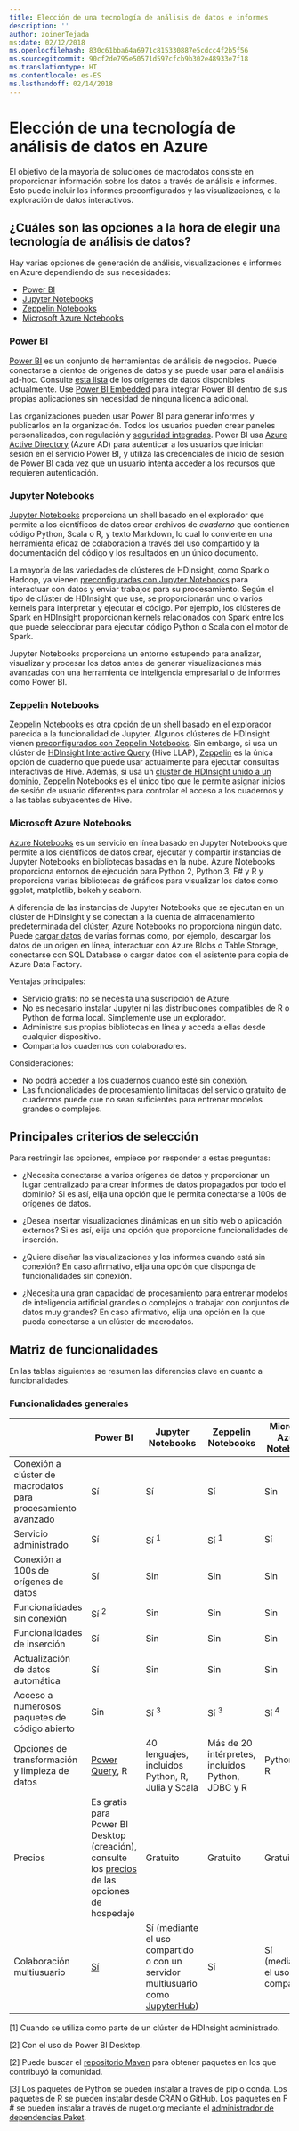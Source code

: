 ```yaml
---
title: Elección de una tecnología de análisis de datos e informes
description: ''
author: zoinerTejada
ms:date: 02/12/2018
ms.openlocfilehash: 830c61bba64a6971c815330887e5cdcc4f2b5f56
ms.sourcegitcommit: 90cf2de795e50571d597cfcb9b302e48933e7f18
ms.translationtype: HT
ms.contentlocale: es-ES
ms.lasthandoff: 02/14/2018
---
```

# <a name="choosing-a-data-analytics-technology-in-azure"></a>Elección de una tecnología de análisis de datos en Azure

El objetivo de la mayoría de soluciones de macrodatos consiste en proporcionar información sobre los datos a través de análisis e informes. Esto puede incluir los informes preconfigurados y las visualizaciones, o la exploración de datos interactivos. 

## <a name="what-are-your-options-when-choosing-a-data-analytics-technology"></a>¿Cuáles son las opciones a la hora de elegir una tecnología de análisis de datos?

Hay varias opciones de generación de análisis, visualizaciones e informes en Azure dependiendo de sus necesidades:

- [Power BI](/power-bi/)
- [Jupyter Notebooks](https://jupyter.readthedocs.io/en/latest/index.html)
- [Zeppelin Notebooks](https://zeppelin.apache.org/)
- [Microsoft Azure Notebooks](https://notebooks.azure.com/)

### <a name="power-bi"></a>Power BI

[Power BI](/power-bi/) es un conjunto de herramientas de análisis de negocios. Puede conectarse a cientos de orígenes de datos y se puede usar para el análisis ad-hoc. Consulte [esta lista](/power-bi/desktop-data-sources) de los orígenes de datos disponibles actualmente. Use [Power BI Embedded](https://azure.microsoft.com/services/power-bi-embedded/) para integrar Power BI dentro de sus propias aplicaciones sin necesidad de ninguna licencia adicional.

Las organizaciones pueden usar Power BI para generar informes y publicarlos en la organización. Todos los usuarios pueden crear paneles personalizados, con regulación y [seguridad integradas](/power-bi/service-admin-power-bi-security). Power BI usa [Azure Active Directory](/azure/active-directory/) (Azure AD) para autenticar a los usuarios que inician sesión en el servicio Power BI, y utiliza las credenciales de inicio de sesión de Power BI cada vez que un usuario intenta acceder a los recursos que requieren autenticación.

### <a name="jupyter-notebooks"></a>Jupyter Notebooks 

[Jupyter Notebooks](https://jupyter.readthedocs.io/en/latest/index.html) proporciona un shell basado en el explorador que permite a los científicos de datos crear archivos de *cuaderno* que contienen código Python, Scala o R, y texto Markdown, lo cual lo convierte en una herramienta eficaz de colaboración a través del uso compartido y la documentación del código y los resultados en un único documento.

La mayoría de las variedades de clústeres de HDInsight, como Spark o Hadoop, ya vienen [preconfiguradas con Jupyter Notebooks](/azure/hdinsight/spark/apache-spark-jupyter-notebook-kernels) para interactuar con datos y enviar trabajos para su procesamiento. Según el tipo de clúster de HDInsight que use, se proporcionarán uno o varios kernels para interpretar y ejecutar el código. Por ejemplo, los clústeres de Spark en HDInsight proporcionan kernels relacionados con Spark entre los que puede seleccionar para ejecutar código Python o Scala con el motor de Spark.

Jupyter Notebooks proporciona un entorno estupendo para analizar, visualizar y procesar los datos antes de generar visualizaciones más avanzadas con una herramienta de inteligencia empresarial o de informes como Power BI.

### <a name="zeppelin-notebooks"></a>Zeppelin Notebooks

[Zeppelin Notebooks](https://zeppelin.apache.org/) es otra opción de un shell basado en el explorador parecida a la funcionalidad de Jupyter. Algunos clústeres de HDInsight vienen [preconfigurados con Zeppelin Notebooks](/azure/hdinsight/spark/apache-spark-zeppelin-notebook). Sin embargo, si usa un clúster de [HDInsight Interactive Query](/azure/hdinsight/interactive-query/apache-interactive-query-get-started) (Hive LLAP), [Zeppelin](/azure/hdinsight/hdinsight-connect-hive-zeppelin) es la única opción de cuaderno que puede usar actualmente para ejecutar consultas interactivas de Hive. Además, si usa un [clúster de HDInsight unido a un dominio](/azure/hdinsight/domain-joined/apache-domain-joined-introduction), Zeppelin Notebooks es el único tipo que le permite asignar inicios de sesión de usuario diferentes para controlar el acceso a los cuadernos y a las tablas subyacentes de Hive.

### <a name="microsoft-azure-notebooks"></a>Microsoft Azure Notebooks

[Azure Notebooks](https://notebooks.azure.com/) es un servicio en línea basado en Jupyter Notebooks que permite a los científicos de datos crear, ejecutar y compartir instancias de Jupyter Notebooks en bibliotecas basadas en la nube. Azure Notebooks proporciona entornos de ejecución para Python 2, Python 3, F# y R y proporciona varias bibliotecas de gráficos para visualizar los datos como ggplot, matplotlib, bokeh y seaborn.

A diferencia de las instancias de Jupyter Notebooks que se ejecutan en un clúster de HDInsight y se conectan a la cuenta de almacenamiento predeterminada del clúster, Azure Notebooks no proporciona ningún dato. Puede [cargar datos](https://notebooks.azure.com/Microsoft/libraries/samples/html/Getting%20to%20your%20Data%20in%20Azure%20Notebooks.ipynb) de varias formas como, por ejemplo, descargar los datos de un origen en línea, interactuar con Azure Blobs o Table Storage, conectarse con SQL Database o cargar datos con el asistente para copia de Azure Data Factory.

Ventajas principales:

* Servicio gratis: no se necesita una suscripción de Azure.
* No es necesario instalar Jupyter ni las distribuciones compatibles de R o Python de forma local. Simplemente use un explorador.
* Administre sus propias bibliotecas en línea y acceda a ellas desde cualquier dispositivo.
* Comparta los cuadernos con colaboradores.

Consideraciones:

* No podrá acceder a los cuadernos cuando esté sin conexión.
* Las funcionalidades de procesamiento limitadas del servicio gratuito de cuadernos puede que no sean suficientes para entrenar modelos grandes o complejos.

## <a name="key-selection-criteria"></a>Principales criterios de selección

Para restringir las opciones, empiece por responder a estas preguntas:

- ¿Necesita conectarse a varios orígenes de datos y proporcionar un lugar centralizado para crear informes de datos propagados por todo el dominio? Si es así, elija una opción que le permita conectarse a 100s de orígenes de datos.

- ¿Desea insertar visualizaciones dinámicas en un sitio web o aplicación externos? Si es así, elija una opción que proporcione funcionalidades de inserción.

- ¿Quiere diseñar las visualizaciones y los informes cuando está sin conexión? En caso afirmativo, elija una opción que disponga de funcionalidades sin conexión.

- ¿Necesita una gran capacidad de procesamiento para entrenar modelos de inteligencia artificial grandes o complejos o trabajar con conjuntos de datos muy grandes? En caso afirmativo, elija una opción en la que pueda conectarse a un clúster de macrodatos.

## <a name="capability-matrix"></a>Matriz de funcionalidades

En las tablas siguientes se resumen las diferencias clave en cuanto a funcionalidades. 

### <a name="general-capabilities"></a>Funcionalidades generales

| | Power BI | Jupyter Notebooks | Zeppelin Notebooks | Microsoft Azure Notebooks |
| --- | --- | --- | --- | --- |
| Conexión a clúster de macrodatos para procesamiento avanzado | Sí | Sí | Sí | Sin  |
| Servicio administrado | Sí | Sí <sup>1</sup> | Sí <sup>1</sup> | Sí |
| Conexión a 100s de orígenes de datos | Sí | Sin  | Sin  | Sin  |
| Funcionalidades sin conexión | Sí <sup>2</sup> | Sin  | Sin  | Sin  |
| Funcionalidades de inserción | Sí | Sin  | Sin  | Sin  |
| Actualización de datos automática | Sí | Sin  | Sin  | Sin  |
| Acceso a numerosos paquetes de código abierto | Sin  | Sí <sup>3</sup> | Sí <sup>3</sup> | Sí <sup>4</sup> |
| Opciones de transformación y limpieza de datos | [Power Query](https://powerbi.microsoft.com/blog/getting-started-with-power-query-part-i/), R | 40 lenguajes, incluidos Python, R, Julia y Scala | Más de 20 intérpretes, incluidos Python, JDBC y R | Python, F#, R |
| Precios | Es gratis para Power BI Desktop (creación), consulte los [precios](https://powerbi.microsoft.com/pricing/) de las opciones de hospedaje | Gratuito | Gratuito | Gratuito |
| Colaboración multiusuario | [Sí](/power-bi/service-how-to-collaborate-distribute-dashboards-reports) | Sí (mediante el uso compartido o con un servidor multiusuario como [JupyterHub](https://github.com/jupyterhub/jupyterhub)) | Sí | Sí (mediante el uso compartido) |

[1] Cuando se utiliza como parte de un clúster de HDInsight administrado.

[2] Con el uso de Power BI Desktop.

[2] Puede buscar el [repositorio Maven](http://search.maven.org/) para obtener paquetes en los que contribuyó la comunidad.

[3] Los paquetes de Python se pueden instalar a través de pip o conda. Los paquetes de R se pueden instalar desde CRAN o GitHub. Los paquetes en F # se pueden instalar a través de nuget.org mediante el [administrador de dependencias Paket](https://fsprojects.github.io/Paket/).

